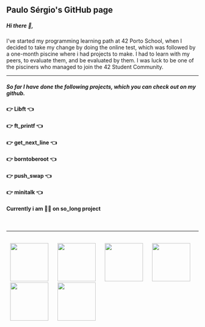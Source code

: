 ## <b>Paulo Sérgio's GitHub page</b>
##### Hi there 👋,
I've started my programming learning path at 42 Porto School, when I decided to take my change by doing the online test, which was followed by a one-month piscine where i had projects to make. I had to learn with my peers, to evaluate them, and be evaluated by them. I was luck to be one of the pisciners who managed to join the 42 Student Community.
<hr size="2">

##### So far I have done the following projects, which you can check out on my github.
#### 👉 Libft 👈
#### 👉 ft_printf 👈
#### 👉 get_next_line 👈
#### 👉 borntoberoot 👈
#### 👉 push_swap 👈
#### 👉 minitalk 👈
#### Currently i am 👷‍♂️ on so_long project

<br>

<hr size="50%">
<br>
<img src="https://github.com/psergioprt/psergioprt/assets/143582790/914814d2-a87f-4532-85f6-6044e75b7263" width="100" hspace="10"/>
<img src="https://github.com/psergioprt/psergioprt/assets/143582790/ee9657d2-2a47-48e1-9e21-eacb9db40052" width="100" hspace="10"/>
<img src="https://github.com/psergioprt/psergioprt/assets/143582790/5291d9ba-ce4b-4922-a5e0-c0c9457c4f19" width="100" hspace="10"/>
<img src="https://github.com/psergioprt/psergioprt/assets/143582790/b6a61311-954a-4821-b189-03c1b552cf9a" width="100" hspace="10"/>
<img src="https://github.com/psergioprt/psergioprt/assets/143582790/73655e6a-748e-4b0b-a9e6-a92fd808e3ba" width="100" hspace="10"/>
<img src="https://github.com/psergioprt/psergioprt/assets/143582790/6fd3116e-a5da-4213-aa84-e4f0684c4cd1" width="100" hspace="10"/>

<!--
**psergioprt/psergioprt** is a ✨ _special_ ✨ repository because its `README.md` (this file) appears on your GitHub profile.

Here are some ideas to get you started:

- 🔭 I’m currently working on ...
- 🌱 I’m currently learning ...
- 👯 I’m looking to collaborate on ...
- 🤔 I’m looking for help with ...
- 💬 Ask me about ...
- 📫 How to reach me: ...
- 😄 Pronouns: ...
- ⚡ Fun fact: ...
-->

